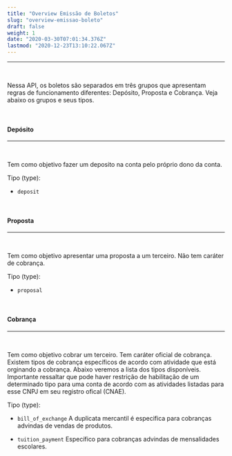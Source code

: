 ```yaml
---
title: "Overview Emissão de Boletos"
slug: "overview-emissao-boleto"
draft: false
weight: 1
date: "2020-03-30T07:01:34.376Z"
lastmod: "2020-12-23T13:10:22.067Z"
---
```

---
<br>

Nessa API, os boletos são separados em três grupos que apresentam regras de funcionamento diferentes: Depósito, Proposta e Cobrança. Veja abaixo os grupos e seus tipos.

<br>

#### Depósito
---
<br>

Tem como objetivo fazer um deposito na conta pelo próprio dono da conta. 

Tipo (type):
- `deposit`

<br>

#### Proposta
---

<br>

Tem como objetivo apresentar uma proposta a um terceiro. Não tem caráter de cobrança.

Tipo (type):
- `proposal`

<br>

#### Cobrança
---

<br>


Tem como objetivo cobrar um terceiro. Tem caráter oficial de cobrança. Existem tipos de cobrança específicos de acordo com atividade que está orginando a cobrança. Abaixo veremos a lista dos tipos disponíveis. <br>
Importante ressaltar que pode haver restrição de habilitação de um determinado tipo para uma conta de acordo com as atividades listadas para esse CNPJ em seu registro ofical (CNAE).

Tipo (type):
- `bill_of_exchange`
A duplicata mercantil é especifica para cobranças advindas de vendas de produtos. 

- `tuition_payment`
Específico  para cobranças advindas de mensalidades escolares.
